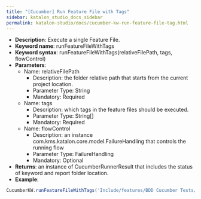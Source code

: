 ```yaml
---
title: "[Cucumber] Run Feature File with Tags"
sidebar: katalon_studio_docs_sidebar
permalink: katalon-studio/docs/cucumber-kw-run-feature-file-tag.html
---
```

* **Description**: Execute a single Feature File.
* **Keyword name**: runFeatureFileWithTags
* **Keyword syntax**: runFeatureFileWithTags(relativeFilePath, tags, flowControl)
* **Parameters**:
  * Name: relativeFilePath
    * Description: the folder relative path that starts from the current project location.
    * Parameter Type: String
    * Mandatory: Required
  * Name: tags
    * Description: which tags in the feature files should be executed.
    * Parameter Type: String[]
    * Mandatory: Required
  * Name: flowControl
    * Description: an instance com.kms.katalon.core.model.FailureHandling that controls the running flow
    * Parameter Type: FailureHandling
    * Mandatory: Optional  
* **Returns**: an instance of CucumberRunnerResult that includes the status of keyword and report folder location.
* **Example**:

```groovy
CucumberKW.runFeatureFileWithTags('Include/features/BDD Cucumber Tests/Jira Integration/KD-31800.feature', "@BA","@regressiontest")
```
